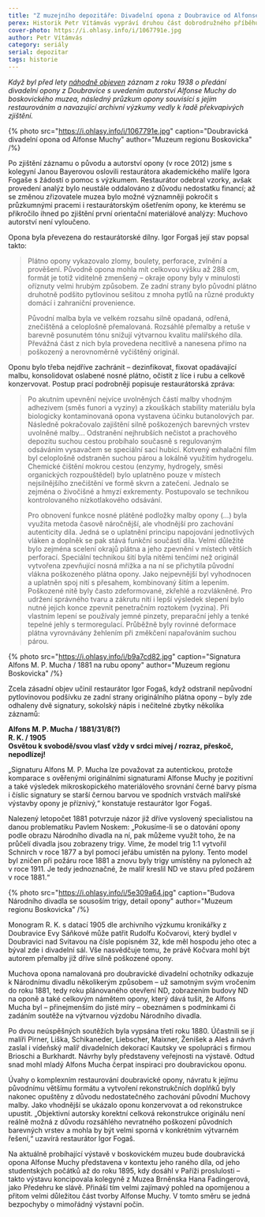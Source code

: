 ```yaml
---
title: "Z muzejního depozitáře: Divadelní opona z Doubravice od Alfonse Muchy podruhé"
perex: Historik Petr Vítámvás vypráví druhou část dobrodružného příběhu opony doubravického ochotnického spolku a jejího pečlivého restaurování.
cover-photo: https://i.ohlasy.info/i/1067791e.jpg
author: Petr Vítámvás
category: seriály
serial: depozitar
tags: historie
---
```


*Když byl před lety [náhodně objeven](https://ohlasy.info/clanky/2016/07/muchova-opona.html) záznam z roku 1938 o předání divadelní opony z Doubravice s uvedením autorství Alfonse Muchy do boskovického muzea, následný průzkum opony souvisící s jejím restaurováním a navazující archivní výzkumy vedly k řadě překvapivých zjištění.*

{% photo src="https://i.ohlasy.info/i/1067791e.jpg" caption="Doubravická divadelní opona od Alfonse Muchy" author="Muzeum regionu Boskovicka" /%}

Po zjištění záznamu o původu a autorství opony (v roce 2012) jsme s kolegyní Janou Bayerovou oslovili restaurátora akademického malíře Igora Fogaše s žádostí o pomoc s výzkumem. Restaurátor odebral vzorky, avšak provedení analýz bylo neustále oddalováno z důvodu nedostatku financí; až se změnou zřizovatele muzea bylo možné významněji pokročit s průzkumnými pracemi i restaurátorským ošetřením opony, ke kterému se přikročilo ihned po zjištění první orientační materiálové analýzy: Muchovo autorství není vyloučeno.

Opona byla převezena do restaurátorské dílny. Igor Forgaš její stav popsal takto:

> Plátno opony vykazovalo zlomy, boulety, perforace, zvlnění a prověšení.  Původně opona mohla mít celkovou výšku až 288 cm, formát je totiž viditelně zmenšený – okraje opony byly v minulosti oříznuty velmi hrubým způsobem. Ze zadní strany bylo původní plátno druhotně podšito pytlovinou sešitou z mnoha pytlů na různé produkty domácí i zahraniční provenience. 
>
> Původní malba byla ve velkém rozsahu silně opadaná, odřená, znečištěná a celoplošně přemalovaná. Rozsáhlé přemalby a retuše v barevně posunutém tónu snižují výtvarnou kvalitu malířského díla. Převážná část z nich byla provedena necitlivě a nanesena přímo na poškozený a nerovnoměrně vyčištěný originál.

Oponu bylo třeba nejdříve zachránit – dezinfikovat, fixovat opadávající malbu, konsolidovat oslabené nosné plátno, očistit z líce i rubu a celkově konzervovat. Postup prací podrobněji popisuje restaurátorská zpráva:

> Po akutním upevnění nejvíce uvolněných částí malby vhodným adhezivem (směs funori a vyziny) a zkouškách stability materiálu byla biologicky kontaminovaná opona vystavena účinku butanolových par. Následně pokračovalo zajištění silně poškozených barevných vrstev uvolněné malby... Odstranění nejhrubších nečistot a prachového depozitu suchou cestou probíhalo současně s regulovaným odsáváním vysavačem se speciální sací hubicí. Kotvený exhalační film byl celoplošně odstraněn suchou párou a lokálně využitím hydrogelu. Chemické čištění mokrou cestou (enzymy, hydrogely, směsi organických rozpouštědel) bylo uplatněno pouze v místech nejsilnějšího znečištění ve formě skvrn a zatečení. Jednalo se zejména o živočišné a hmyzí exkrementy. Postupovalo se technikou kontrolovaného nízkotlakového odsávání.
> 
> Pro obnovení funkce nosné plátěné podložky malby opony (…) byla využita metoda časově náročnější, ale vhodnější pro zachování autenticity díla. Jedná se o uplatnění principu napojování jednotlivých vláken a doplněk se pak stává funkční součástí díla. Velmi důležité bylo zejména scelení okrajů plátna a jeho zpevnění v místech větších perforací. Speciální technikou šití byla nitěmi tenčími než originál vytvořena zpevňující nosná mřížka a na ní se přichytila původní vlákna poškozeného plátna opony. Jako nejpevnější byl vyhodnocen a uplatněn spoj nití s přesahem, kombinovaný šitím a lepením. Poškozené nitě byly často zdeformované, zkřehlé a rozvlákněné. Pro udržení správného tvaru a zákrutu nití i lepší výsledek slepení bylo nutné jejich konce zpevnit penetračním roztokem (vyzina). Při vlastním lepení se používaly jemné pinzety, preparační jehly a tenké tepelné jehly s termoregulací. Průběžně byly rovinné deformace plátna vyrovnávány žehlením při změkčení napařováním suchou párou.

{% photo src="https://i.ohlasy.info/i/b9a7cd82.jpg" caption="Signatura Alfons M. P. Mucha / 1881 na rubu opony" author="Muzeum regionu Boskovicka" /%}

Zcela zásadní objev učinil restaurátor Igor Fogaš, když odstranil nepůvodní pytlovinovou podšívku ze zadní strany originálního plátna opony – byly zde odhaleny dvě signatury, sokolský nápis i nečitelné zbytky několika záznamů:

**Alfons M. P. Mucha / 1881/31/8(?)**\
**R. K. / 1905**\
**Osvětou k svobodě/svou vlasť vždy v srdci mívej / rozraz, přeskoč, nepodlízej!**

„Signaturu Alfons M. P. Mucha lze považovat za autentickou, protože komparace s ověřenými originálními signaturami Alfonse Muchy je pozitivní a také výsledek mikroskopického materiálového srovnání černé barvy písma i číslic signatury se starší černou barvou ve spodních vrstvách malířské výstavby opony je příznivý,“ konstatuje restaurátor Igor Fogaš.

Nalezený letopočet 1881 potvrzuje názor již dříve vyslovený specialistou na danou problematiku Pavlem Noskem: „Pokusíme-li se o datování opony podle obrazu Národního divadla na ní, pak můžeme využít toho, že na průčelí divadla jsou zobrazeny trigy. Víme, že model trig 1:1 vytvořil Schnirch v roce 1877 a byl pomocí jeřábu umístěn na pylony. Tento model byl zničen při požáru roce 1881 a znovu byly trigy umístěny na pylonech až v roce 1911. Je tedy jednoznačné, že malíř kreslil ND ve stavu před požárem v roce 1881.“

{% photo src="https://i.ohlasy.info/i/5e309a64.jpg" caption="Budova Národního divadla se sousoším trigy, detail opony" author="Muzeum regionu Boskovicka" /%}

Monogram R. K. s datací 1905 dle archivního výzkumu kronikářky z Doubravice Evy Sáňkové může patřit Rudolfu Kočvarovi, který bydlel v Doubravici nad Svitavou na čísle popisném 32, kde měl hospodu jeho otec a býval zde i divadelní sál. Vše nasvědčuje tomu, že právě Kočvara mohl být autorem přemalby již dříve silně poškozené opony.

Muchova opona namalovaná pro doubravické divadelní ochotníky odkazuje k Národnímu divadlu několikerým způsobem – už samotným svým vročením do roku 1881, tedy roku plánovaného otevření ND, zobrazením budovy ND na oponě a také celkovým námětem opony, který dává tušit, že Alfons Mucha byl – přinejmenším do jisté míry – obeznámen s podmínkami či zadáním soutěže na výtvarnou výzdobu Národního divadla.

Po dvou neúspěšných soutěžích byla vypsána třetí roku 1880. Účastnili se jí malíři Pirner, Liška, Schikaneder, Liebscher, Maixner, Ženíšek a Aleš a návrh zaslal i vídeňský malíř divadelních dekorací Kautsky ve spolupráci s firmou Brioschi a Burkhardt. Návrhy byly představeny veřejnosti na výstavě. Odtud snad mohl mladý Alfons Mucha čerpat inspiraci pro doubravickou oponu.

Úvahy o komplexním restaurování doubravické opony, návratu k jejímu původnímu většímu formátu a vytvoření rekonstrukčních doplňků byly nakonec opuštěny z důvodu nedostatečného zachování původní Muchovy malby. Jako vhodnější se ukázalo oponu konzervovat a od rekonstrukce upustit. „Objektivní autorsky korektní celková rekonstrukce originálu není reálně možná z důvodu rozsáhlého nevratného poškození původních barevných vrstev a mohla by být velmi sporná v konkrétním výtvarném řešení,“ uzavírá restaurátor Igor Fogaš.

Na aktuálně probíhající výstavě v boskovickém muzeu bude doubravická opona Alfonse Muchy představena v kontextu jeho raného díla, od jeho studentských počátků až do roku 1895, kdy dosáhl v Paříži proslulosti – takto výstavu koncipovala kolegyně z Muzea Brněnska Hana Fadingerová, jako Předehru ke slávě. Přináší tím velmi zajímavý pohled na opomíjenou a přitom velmi důležitou část tvorby Alfonse Muchy. V tomto směru se jedná bezpochyby o mimořádný výstavní počin. 
